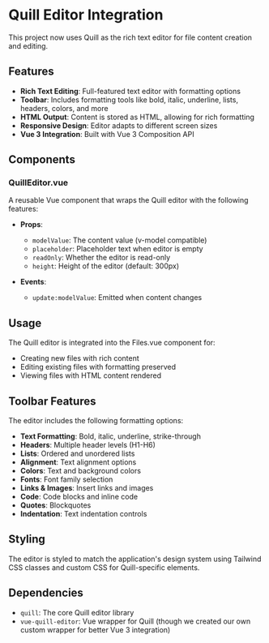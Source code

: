 # Quill Editor Integration

This project now uses Quill as the rich text editor for file content creation and editing.

## Features

- **Rich Text Editing**: Full-featured text editor with formatting options
- **Toolbar**: Includes formatting tools like bold, italic, underline, lists, headers, colors, and more
- **HTML Output**: Content is stored as HTML, allowing for rich formatting
- **Responsive Design**: Editor adapts to different screen sizes
- **Vue 3 Integration**: Built with Vue 3 Composition API

## Components

### QuillEditor.vue
A reusable Vue component that wraps the Quill editor with the following features:

- **Props**:
  - `modelValue`: The content value (v-model compatible)
  - `placeholder`: Placeholder text when editor is empty
  - `readOnly`: Whether the editor is read-only
  - `height`: Height of the editor (default: 300px)

- **Events**:
  - `update:modelValue`: Emitted when content changes

## Usage

The Quill editor is integrated into the Files.vue component for:
- Creating new files with rich content
- Editing existing files with formatting preserved
- Viewing files with HTML content rendered

## Toolbar Features

The editor includes the following formatting options:
- **Text Formatting**: Bold, italic, underline, strike-through
- **Headers**: Multiple header levels (H1-H6)
- **Lists**: Ordered and unordered lists
- **Alignment**: Text alignment options
- **Colors**: Text and background colors
- **Fonts**: Font family selection
- **Links & Images**: Insert links and images
- **Code**: Code blocks and inline code
- **Quotes**: Blockquotes
- **Indentation**: Text indentation controls

## Styling

The editor is styled to match the application's design system using Tailwind CSS classes and custom CSS for Quill-specific elements.

## Dependencies

- `quill`: The core Quill editor library
- `vue-quill-editor`: Vue wrapper for Quill (though we created our own custom wrapper for better Vue 3 integration)

